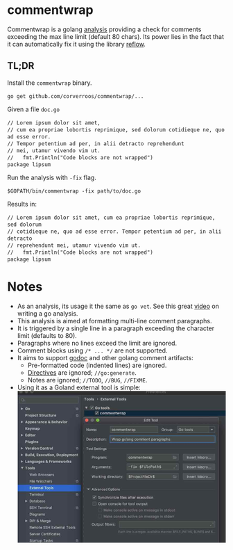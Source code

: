 # commentwrap

Commentwrap is a golang [analysis](https://godoc.org/golang.org/x/tools/go/analysis) providing a check for comments exceeding the max line limit (default 80 chars). 
Its power lies in the fact that it can automatically fix it using the library [reflow](https://github.com/muesli/reflow).

## TL;DR

Install the `commentwrap` binary.
```
go get github.com/corverroos/commentwrap/...
```

Given a file `doc.go`
```
// Lorem ipsum dolor sit amet, 
// cum ea propriae lobortis reprimique, sed dolorum cotidieque ne, quo ad esse error. 
// Tempor petentium ad per, in alii detracto reprehendunt 
// mei, utamur vivendo vim ut.
//   fmt.Println("Code blocks are not wrapped")
package lipsum
```

Run the analysis with `-fix` flag.
```
$GOPATH/bin/commentwrap -fix path/to/doc.go
```

Results in:
```
// Lorem ipsum dolor sit amet, cum ea propriae lobortis reprimique, sed dolorum
// cotidieque ne, quo ad esse error. Tempor petentium ad per, in alii detracto
// reprehendunt mei, utamur vivendo vim ut.
//   fmt.Println("Code blocks are not wrapped")
package lipsum
```

# Notes

- As an analysis, its usage it the same as `go vet`. See this great [video](https://www.youtube.com/watch?v=10IMWTpCSIQ) on writing a go analysis.
- This analysis is aimed at formatting multi-line comment paragraphs.
- It is triggered by a single line in a paragraph exceeding the character limit (defaults to 80).
- Paragraphs where no lines exceed the limit are ignored.
- Comment blocks using `/* ... */` are not supported.
- It aims to support [godoc](https://blog.golang.org/godoc-documenting-go-code) and other golang comment artifacts:
  - Pre-formatted code (indented lines) are ignored.
  - [Directives](https://golang.org/cmd/compile/#hdr-Compiler_Directives) are ignored; `//go:generate`.
  - Notes are ignored; `//TODO`, `//BUG`, `//FIXME`.
- Using it as a Goland external tool is simple: 
![Goland external tool](goland.jpg)
